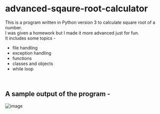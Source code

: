 # advanced-sqaure-root-calculator

This is a program written in Python version 3 to calculate square root of a number.<br>
I was given a homework but I made it more advanced just for fun.<br>
It includes some topics -
- file handling 
- exception handling
- functions
- classes and objects 
- while loop
<br>

<h2>A sample output of the program -</h2>

![image](https://user-images.githubusercontent.com/55484263/114417533-4c906880-9bcf-11eb-99d1-0a4dbeeb3d05.png)
